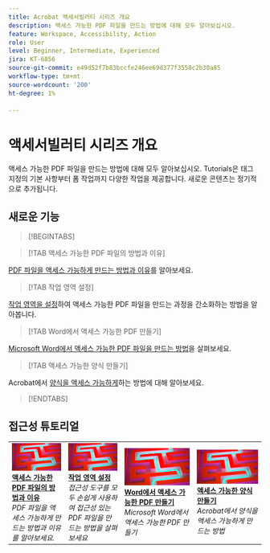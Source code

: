```yaml
---
title: Acrobat 액세서빌러티 시리즈 개요
description: 액세스 가능한 PDF 파일을 만드는 방법에 대해 모두 알아보십시오.
feature: Workspace, Accessibility, Action
role: User
level: Beginner, Intermediate, Experienced
jira: KT-6856
source-git-commit: e49d52f7b83bccfe246ee69d377f3558c2b30a85
workflow-type: tm+mt
source-wordcount: '200'
ht-degree: 1%

---
```


# 액세서빌러티 시리즈 개요

액세스 가능한 PDF 파일을 만드는 방법에 대해 모두 알아보십시오. Tutorials은 태그 지정의 기본 사항부터 폼 작업까지 다양한 작업을 제공합니다. 새로운 콘텐츠는 정기적으로 추가됩니다.

## 새로운 기능

>[!BEGINTABS]

>[!TAB 액세스 가능한 PDF 파일의 방법과 이유]

[PDF 파일을 액세스 가능하게 만드는 방법과 이유](how-why-accessible-pdf.md)를 알아보세요.

>[!TAB 작업 영역 설정]

[작업 영역을 설정](set-up-workspace.md)하여 액세스 가능한 PDF 파일을 만드는 과정을 간소화하는 방법을 알아봅니다.

>[!TAB Word에서 액세스 가능한 PDF 만들기]

[Microsoft Word에서 액세스 가능한 PDF 파일을 만드는 방법](create-accessible-from-word.md)을 살펴보세요.

>[!TAB 액세스 가능한 양식 만들기]

Acrobat에서 [양식을 액세스 가능하게](create-accessible-forms.md)하는 방법에 대해 알아보세요.

>[!ENDTABS]

## 접근성 튜토리얼

<table style="table-layout:fixed">
<tr>
  <td>
    <a href="how-why-accessible-pdf.md">
      <img alt="액세스 가능한 PDF 파일의 방법과 이유" src="../assets/accessibility-series-2025.png" />
    </a>
    <div>
    <a href="how-why-accessible-pdf.md"><strong>액세스 가능한 PDF 파일의 방법과 이유</strong></a>
    </div>
    <em>PDF 파일을 액세스 가능하게 만드는 방법과 이유를 알아보세요.</em>
    <br>
  </td>
  <td>
    <a href="set-up-workspace.md">
      <img alt="작업 영역 설정" src="../assets/accessibility-series-2025.png" />
    </a>
    <div>
    <a href="set-up-workspace.md"><strong>작업 영역 설정</strong></a>
    </div>
    <em>접근성 도구를 모두 손쉽게 사용하여 접근성 있는 PDF 파일을 만드는 방법을 살펴보세요</em>
    <br>
  </td>
  <td>
    <a href="create-accessible-from-word.md">
      <img alt="Word에서 액세스 가능한 PDF 만들기" src="../assets/accessibility-series-2025.png" />
    </a>
    <div>
    <a href="create-accessible-from-word.md"><strong>Word에서 액세스 가능한 PDF 만들기</strong></a>
    </div>
    <em>Microsoft Word에서 액세스 가능한 PDF 만들기</em>
    <br>
  </td>
  <td>
    <a href="create-accessible-forms.md">
      <img alt="액세스 가능한 양식 만들기" src="../assets/accessibility-series-2025.png" />
    </a>
    <div>
    <a href="create-accessible-forms.md"><strong>액세스 가능한 양식 만들기</strong></a>
    </div>
    <em>Acrobat에서 양식을 액세스 가능하게 만드는 방법</em>
    <br>
  </td>
</tr>
</table>
